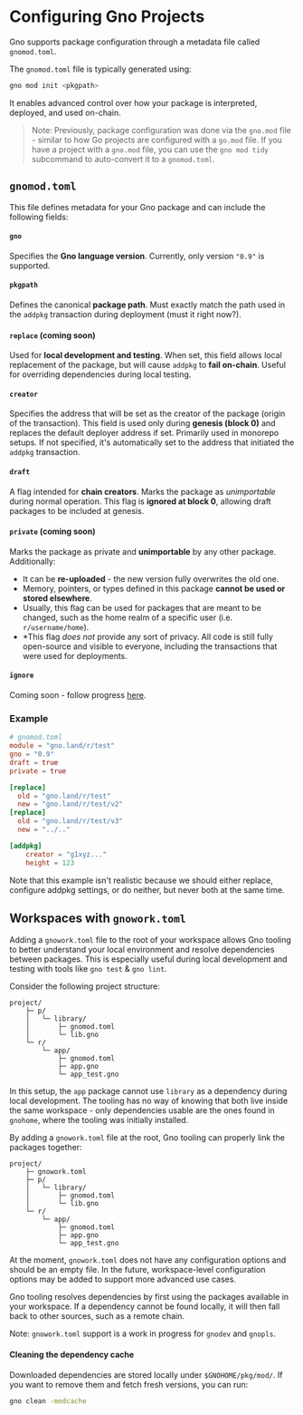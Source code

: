 # Configuring Gno Projects

Gno supports package configuration through a metadata file called `gnomod.toml`.

The `gnomod.toml` file is typically generated using:

```bash
gno mod init <pkgpath>
```

It enables advanced control over how your package is interpreted, deployed, and 
used on-chain.

> Note: Previously, package configuration was done via the `gno.mod` file -
similar to how Go projects are configured with a `go.mod` file. If you have a 
project with a `gno.mod` file, you can use the `gno mod tidy` subcommand to
auto-convert it to a `gnomod.toml`.

## `gnomod.toml`

This file defines metadata for your Gno package and can include the following fields:

#### `gno`  

Specifies the **Gno language version**. Currently, only version `"0.9"` is supported.

#### `pkgpath`  

Defines the canonical **package path**. Must exactly match the path used in the
`addpkg` transaction during deployment (must it right now?).

#### `replace` (coming soon)

Used for **local development and testing**. When set, this field allows local 
replacement of the package, but will cause `addpkg` to **fail on-chain**. Useful
for overriding dependencies during local testing.

#### `creator`  

Specifies the address that will be set as the creator of the package (origin 
of the transaction). This field is used only during **genesis (block 0)** and
replaces the default deployer address if set. Primarily used in monorepo setups.
If not specified, it's automatically set to the address that initiated the `addpkg`
transaction.

#### `draft`  

A flag intended for **chain creators**. Marks the package as *unimportable*
during normal operation. This flag is **ignored at block 0**, allowing draft
packages to be included at genesis.

#### `private` (coming soon)

Marks the package as private and **unimportable** by any other package. Additionally:
- It can be **re-uploaded** - the new version fully overwrites the old one.
- Memory, pointers, or types defined in this package **cannot be used or stored elsewhere**.
- Usually, this flag can be used for packages that are meant to be changed,
  such as the home realm of a specific user (i.e. `r/username/home`).
- *This flag _does not_ provide any sort of privacy. All code is still fully
  open-source and visible to everyone, including the transactions that were used for deployments.

#### `ignore` 

Coming soon - follow progress [here](https://github.com/gnolang/gno/pull/4413).

### Example

```toml
# gnomod.toml
module = "gno.land/r/test"
gno = "0.9"
draft = true
private = true

[replace]
  old = "gno.land/r/test"
  new = "gno.land/r/test/v2"
[replace]
  old = "gno.land/r/test/v3"
  new = "../.."

[addpkg]
    creator = "g1xyz..."
    height = 123
```

Note that this example isn't realistic because we should either replace,
configure addpkg settings, or do neither, but never both at the same time.

## Workspaces with `gnowork.toml`

Adding a `gnowork.toml` file to the root of your workspace allows Gno tooling to 
better understand your local environment and resolve dependencies between packages.
This is especially useful during local development and testing with tools like 
`gno test` & `gno lint`. 

Consider the following project structure:

```text
project/
    ├─ p/
    │   └─ library/
    │       ├─ gnomod.toml
    │       └─ lib.gno
    └─ r/
        └─ app/
            ├─ gnomod.toml
            ├─ app.gno
            └─ app_test.gno
```

In this setup, the `app` package cannot use `library` as a dependency during local 
development. The tooling has no way of knowing that both live inside the same
workspace - only dependencies usable are the ones found in `gnohome`, where the 
tooling was initially installed.

By adding a `gnowork.toml` file at the root, Gno tooling can properly link the 
packages together:

```text
project/
    ├─ gnowork.toml
    ├─ p/
    │   └─ library/
    │       ├─ gnomod.toml
    │       └─ lib.gno
    └─ r/
        └─ app/
            ├─ gnomod.toml
            ├─ app.gno
            └─ app_test.gno
```

At the moment, `gnowork.toml` does not have any configuration options and should be
an empty file. In the future, workspace-level configuration options may be added to
support more advanced use cases.

Gno tooling resolves dependencies by first using the packages available in your workspace.
If a dependency cannot be found locally, it will then fall back to other sources,
such as a remote chain.

<!-- TODO: allow configuration of dependency source priority/hierarchy -->

Note: `gnowork.toml` support is a work in progress for `gnodev` and `gnopls`.

#### Cleaning the dependency cache

Downloaded dependencies are stored locally under `$GNOHOME/pkg/mod/`.
If you want to remove them and fetch fresh versions, you can run:

```bash
gno clean -modcache
```